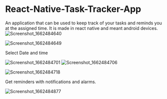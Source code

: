 # React-Native-Task-Tracker-App
An application that can be used to keep track of your tasks and reminds you at the assigned time. It is made in react native and meant android devices.
![Screenshot_1662484640](https://user-images.githubusercontent.com/84592598/188699588-19417191-1171-4762-b3be-9dba4ddb7bb4.png)

![Screenshot_1662484649](https://user-images.githubusercontent.com/84592598/188699633-b5366c86-50f2-48af-9dee-e6fe7257e3e2.png)

Select Date and time

![Screenshot_1662484701](https://user-images.githubusercontent.com/84592598/188699673-ca770995-d237-436d-82c2-2eff577bff42.png)
![Screenshot_1662484706](https://user-images.githubusercontent.com/84592598/188699685-539e9ed0-ac10-46bb-8e29-30d195d8cd1c.png)

![Screenshot_1662484718](https://user-images.githubusercontent.com/84592598/188699705-8c32ae2f-04bc-44b1-8335-83e0c1f04764.png)

Get reminders with notifications and alarms.

![Screenshot_1662484877](https://user-images.githubusercontent.com/84592598/188700076-23bb4915-a101-46c0-a8b9-7d528fdc2cfb.png)
